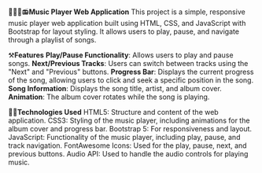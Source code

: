 🎼🎵🎶📻**Music Player Web Application**
This project is a simple, responsive music player web application built using HTML, CSS, and JavaScript with Bootstrap for layout styling. 
It allows users to play, pause, and navigate through a playlist of songs.

⚒️**Features**
**Play/Pause Functionality**: Allows users to play and pause songs.
**Next/Previous Tracks**: Users can switch between tracks using the "Next" and "Previous" buttons.
**Progress Bar**: Displays the current progress of the song, allowing users to click and seek a specific position in the song.
**Song Information**: Displays the song title, artist, and album cover.
**Animation**: The album cover rotates while the song is playing.

👩‍💻**Technologies Used**
HTML5: Structure and content of the web application.
CSS3: Styling of the music player, including animations for the album cover and progress bar.
Bootstrap 5: For responsiveness and layout.
JavaScript: Functionality of the music player, including play, pause, and track navigation.
FontAwesome Icons: Used for the play, pause, next, and previous buttons.
Audio API: Used to handle the audio controls for playing music.
